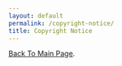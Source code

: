 ```yaml
---
layout: default
permalink: /copyright-notice/
title: Copyright Notice
---
```


[Back To Main Page](./index.md).
